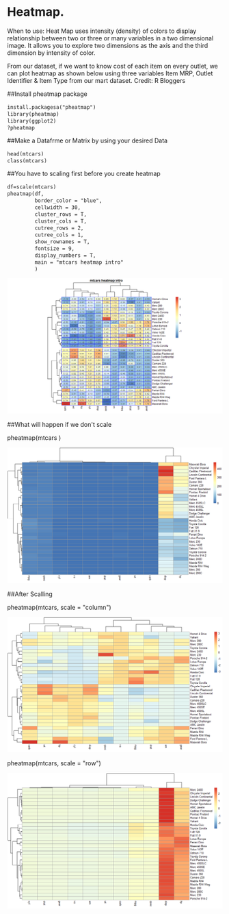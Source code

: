 # Heatmap. 
When to use: Heat Map uses intensity (density) of colors to display relationship between two or three or many variables in a two 
dimensional image. It allows you to explore two dimensions as the axis and the third dimension by intensity of color.

From our dataset, if we want to know cost of each item on every outlet, we can plot heatmap as shown below using three variables Item MRP,
Outlet Identifier & Item Type from our mart dataset. Credit: R Bloggers

##Install pheatmap package 
```
install.packagesa("pheatmap")
library(pheatmap)
library(ggplot2)
?pheatmap
```
##Make a Datafrme or Matrix by using your desired Data
```
head(mtcars)
class(mtcars)
```
##You have to scaling first before you create heatmap
```
df=scale(mtcars)
pheatmap(df, 
         border_color = "blue",
         cellwidth = 30,
         cluster_rows = T,
         cluster_cols = T,
         cutree_rows = 2,
         cutree_cols = 1,
         show_rownames = T,
         fontsize = 9,
         display_numbers = T,
         main = "mtcars heatmap intro"
         )
```		 
![Heatmap 01](https://github.com/r1ridwan/R-programming/blob/master/Pictures/Pheatmap%2001.png "Heatmap")

##What will happen if we don't scale

pheatmap(mtcars )

![Heatmap 02](https://github.com/r1ridwan/R-programming/blob/master/Pictures/Pheatmap%2002.png "Heatmap")

##After Scalling

pheatmap(mtcars, scale = "column")

![Heatmap 03](https://github.com/r1ridwan/R-programming/blob/master/Pictures/Pheatmap%2003.png "Heatmap")

pheatmap(mtcars, scale = "row")

![Heatmap 04](https://github.com/r1ridwan/R-programming/blob/master/Pictures/Pheatmap%2004.png "Heatmap")